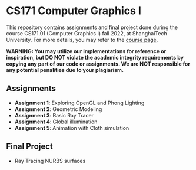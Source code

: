 # CS171 Computer Graphics I

This repository contains assignments and final project done during the course CS171.01 (Computer Graphics I) fall 2022, at ShanghaiTech University. For more details, you may refer to the [course page](https://faculty.sist.shanghaitech.edu.cn/faculty/liuxp/course/cs171.01/).

**WARNING: You may utilize our implementations for reference or inspiration, but DO NOT violate the academic integrity requirements by copying any part of our code or assignments. We are NOT responsible for any potential penalities due to your plagiarism.**



## Assignments

- **Assignment 1**: Exploring OpenGL and Phong Lighting
- **Assignment 2**: Geometric Modeling
- **Assignment 3**: Basic Ray Tracer
- **Assignment 4**: Global illumination
- **Assignment 5**: Animation with Cloth simulation

## Final Project

- Ray Tracing NURBS surfaces

